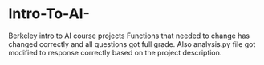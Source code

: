 # Intro-To-AI-
Berkeley intro to AI course projects
Functions that needed to change has changed correctly and all questions got full grade.
Also analysis.py file got modified to response correctly based on the project description.
